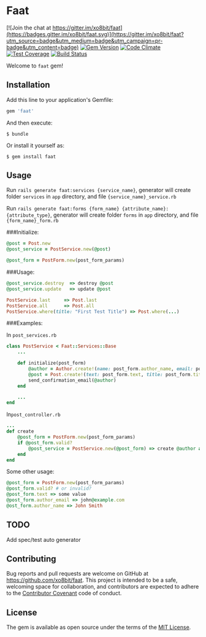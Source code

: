 # Faat

[![Join the chat at https://gitter.im/xo8bit/faat](https://badges.gitter.im/xo8bit/faat.svg)](https://gitter.im/xo8bit/faat?utm_source=badge&utm_medium=badge&utm_campaign=pr-badge&utm_content=badge) [![Gem Version](https://badge.fury.io/rb/faat.svg)](https://badge.fury.io/rb/faat) [![Code Climate](https://codeclimate.com/repos/5683d90ecbc0bf2f17002347/badges/275483f4f40ccd7c48af/gpa.svg)](https://codeclimate.com/repos/5683d90ecbc0bf2f17002347/feed) [![Test Coverage](https://codeclimate.com/repos/5683d90ecbc0bf2f17002347/badges/275483f4f40ccd7c48af/coverage.svg)](https://codeclimate.com/repos/5683d90ecbc0bf2f17002347/coverage) [![Build Status](https://travis-ci.org/xo8bit/faat.svg?branch=develop)](https://travis-ci.org/xo8bit/faat)

Welcome to `faat` gem!

## Installation

Add this line to your application's Gemfile:

```ruby
gem 'faat'
```

And then execute:

    $ bundle

Or install it yourself as:

    $ gem install faat

## Usage

Run ```rails generate faat:services {service_name}```,
generator will create folder ```services``` in ```app``` directory, and file ```{service_name}_service.rb```

Run ```rails generate faat:forms {form_name} {attribute_name}:{attribute_type}```,
generator will create folder ```forms``` in ```app``` directory, and file ```{form_name}_form.rb```

###Initialize:
```ruby
@post = Post.new
@post_service = PostService.new(@post)

@post_form = PostForm.new(post_form_params)
```

###Usage:
```ruby
@post_service.destroy  => destroy @post
@post_service.update   => update @post

PostService.last     => Post.last
PostService.all      => Post.all
PostService.where(title: "First Test Title") => Post.where(...)
```

###Examples:

In ```post_services.rb```
```ruby
class PostService < Faat::Services::Base
    ...

    def initialize(post_form)
        @author = Author.create!(name: post_form.author_name, email: post_form.author_email)
        @post = Post.create!(text: post_form.text, title: post_form.title)
        send_confirmation_email(@author)
    end

    ...
end
```

In```post_controller.rb```
```ruby
...
def create
    @post_form = PostForm.new(post_form_params)
    if @post_form.valid?
        @post_service = PostService.new(@post_form) => create @author and @post
    end
end
```

Some other usage:
```ruby
@post_form = PostForm.new(post_form_params)
@post_form.valid? # or invalid?
@post_form.text => some value
@post_form.author_email => john@example.com
@ost_form.author_name => John Smith
```
## TODO

Add spec/test auto generator


## Contributing

Bug reports and pull requests are welcome on GitHub at https://github.com/xo8bit/faat. This project is intended to be a safe, welcoming space for collaboration, and contributors are expected to adhere to the [Contributor Covenant](http://contributor-covenant.org) code of conduct.


## License

The gem is available as open source under the terms of the [MIT License](http://opensource.org/licenses/MIT).

